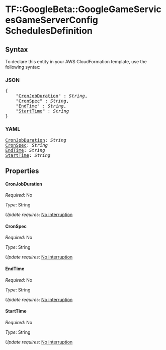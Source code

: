 # TF::GoogleBeta::GoogleGameServicesGameServerConfig SchedulesDefinition

## Syntax

To declare this entity in your AWS CloudFormation template, use the following syntax:

### JSON

<pre>
{
    "<a href="#cronjobduration" title="CronJobDuration">CronJobDuration</a>" : <i>String</i>,
    "<a href="#cronspec" title="CronSpec">CronSpec</a>" : <i>String</i>,
    "<a href="#endtime" title="EndTime">EndTime</a>" : <i>String</i>,
    "<a href="#starttime" title="StartTime">StartTime</a>" : <i>String</i>
}
</pre>

### YAML

<pre>
<a href="#cronjobduration" title="CronJobDuration">CronJobDuration</a>: <i>String</i>
<a href="#cronspec" title="CronSpec">CronSpec</a>: <i>String</i>
<a href="#endtime" title="EndTime">EndTime</a>: <i>String</i>
<a href="#starttime" title="StartTime">StartTime</a>: <i>String</i>
</pre>

## Properties

#### CronJobDuration

_Required_: No

_Type_: String

_Update requires_: [No interruption](https://docs.aws.amazon.com/AWSCloudFormation/latest/UserGuide/using-cfn-updating-stacks-update-behaviors.html#update-no-interrupt)

#### CronSpec

_Required_: No

_Type_: String

_Update requires_: [No interruption](https://docs.aws.amazon.com/AWSCloudFormation/latest/UserGuide/using-cfn-updating-stacks-update-behaviors.html#update-no-interrupt)

#### EndTime

_Required_: No

_Type_: String

_Update requires_: [No interruption](https://docs.aws.amazon.com/AWSCloudFormation/latest/UserGuide/using-cfn-updating-stacks-update-behaviors.html#update-no-interrupt)

#### StartTime

_Required_: No

_Type_: String

_Update requires_: [No interruption](https://docs.aws.amazon.com/AWSCloudFormation/latest/UserGuide/using-cfn-updating-stacks-update-behaviors.html#update-no-interrupt)

